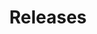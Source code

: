 ---
description: Stay up-to-date with the latest F5 NGINX App Protect WAF and NGINX App Protect WAF. Versions 4 and earlier.
menu:
  docs:
    parent: v4 and earlier
title: Releases
weight: 2000
url: /nginx-app-protect-waf/v4/releases/
---